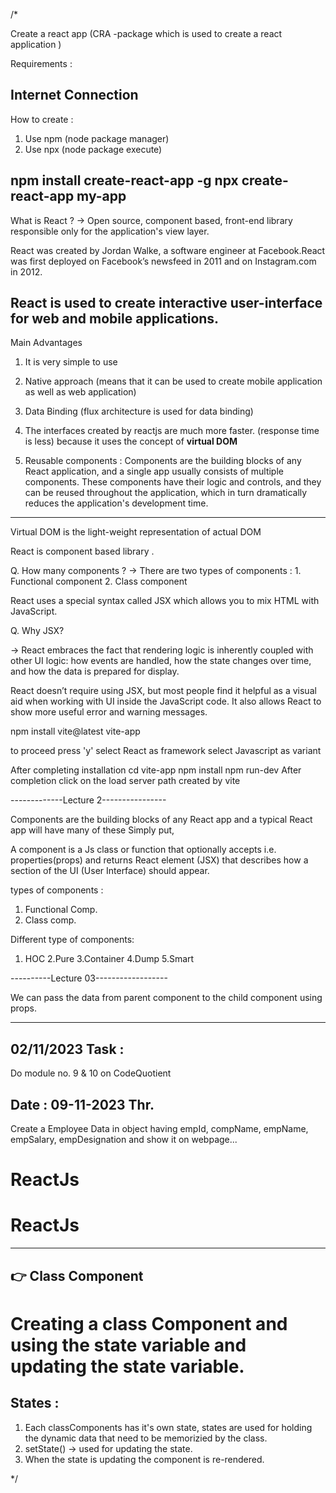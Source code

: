 /*

Create a react app  (CRA -package which is used to create a react application )

Requirements :

Internet Connection 
-----------------------------------------------------------------------------
How to create : 

1. Use npm (node package manager)
2. Use npx (node package execute)

npm install create-react-app -g
npx create-react-app my-app
------------------------------------------------------------------------------
What is React ?
-> Open source, component based, front-end library responsible only for the application's view layer.

 React was created by Jordan Walke, a software engineer at Facebook.React was first deployed on Facebook’s newsfeed in 2011 and on Instagram.com in 2012. 

React is used to create interactive user-interface for web and mobile applications.
------------------------------------------------------------------------------
Main Advantages

1. It is very simple to use

2. Native approach (means that it can be used to create mobile application as well as web application)

3. Data Binding (flux architecture is used for data binding)

4. The interfaces created by reactjs are much more faster. (response time is less) because it uses the concept of **virtual DOM**

5. Reusable components : Components are the building blocks of any React application, and a single app usually consists of multiple components. These components have their logic and controls, and they can be reused throughout the application, which in turn dramatically reduces the application's development time.

------------------------------------------------------------------------------
  
Virtual DOM is the light-weight representation of actual DOM

React is component based library .

Q. How many components ? 
-> There are two types of components :
                              1. Functional component
                              2. Class component
                              
React uses a special syntax called JSX which allows you to mix HTML with JavaScript.

Q. Why JSX?

-> React embraces the fact that rendering logic is inherently coupled with other UI logic: how events are handled, how the state changes over time, and how the data is prepared for display.

React doesn’t require using JSX, but most people find it helpful as a visual aid when working with UI inside the JavaScript code. It also allows React to show more useful error and warning messages.

npm install vite@latest vite-app

   to proceed press 'y'
   select React as framework
   select Javascript as variant

After completing installation
   cd vite-app
   npm install
   npm run-dev
After completion click on the load server path created by vite   

-------------Lecture 2----------------

Components are the building blocks of any React app and a typical React app will have many of these Simply put,

A component is a Js class or function that optionally accepts i.e. properties(props) and returns React element (JSX) that describes how a section of the UI (User Interface) should appear.

types of components : 
1. Functional Comp. 
2. Class comp.

Different type  of components:
1. HOC 
2.Pure 
3.Container 
4.Dump 
5.Smart

----------Lecture 03------------------

We can pass the data from parent component to the child component using props.

-----------
02/11/2023 Task :
-----------
  Do module no. 9 & 10 on CodeQuotient



  Date : 09-11-2023 Thr.
  -------------------------

  Create a Employee Data in object having 
     empId, compName, empName, empSalary, empDesignation
   and show it on webpage...



   # ReactJs


# ReactJs


----------------
👉 Class Component
----------------

# Creating a class Component and using the state variable and updating the state variable.

## States : 
1) Each classComponents has it's own state, states are used for holding the dynamic data that need to be memorizied by the class.
2) setState() -> used for updating the state.
3) When the state is updating the component is re-rendered.


*/
